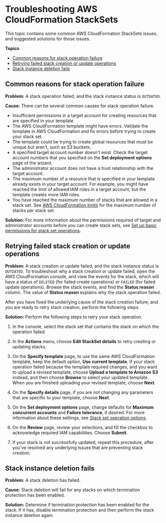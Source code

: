 # Troubleshooting AWS CloudFormation StackSets<a name="stacksets-troubleshooting"></a>

This topic contains some common AWS CloudFormation StackSets issues, and suggested solutions for those issues\.

**Topics**
+ [Common reasons for stack operation failure](#w7466ab1c29c27b6)
+ [Retrying failed stack creation or update operations](#w7466ab1c29c27b8)
+ [Stack instance deletion fails](#stack-instance-delete-fails)

## Common reasons for stack operation failure<a name="w7466ab1c29c27b6"></a>

**Problem:** A stack operation failed, and the stack instance status is `OUTDATED`\.

**Cause:** There can be several common causes for stack operation failure\.
+ Insufficient permissions in a target account for creating resources that are specified in your template\.
+ The AWS CloudFormation template might have errors\. Validate the template in AWS CloudFormation and fix errors before trying to create your stack set\.
+ The template could be trying to create global resources that must be unique but aren't, such as S3 buckets\.
+ A specified target account number doesn't exist\. Check the target account numbers that you specified on the **Set deployment options** page of the wizard\.
+ The administrator account does not have a trust relationship with the target account\.
+ The maximum number of a resource that is specified in your template already exists in your target account\. For example, you might have reached the limit of allowed IAM roles in a target account, but the template creates more IAM roles\.
+ You have reached the maximum number of stacks that are allowed in a stack set\. See [AWS CloudFormation limits](https://docs.aws.amazon.com/AWSCloudFormation/latest/UserGuide/cloudformation-limits.html) for the maximum number of stacks per stack set\.

**Solution:** For more information about the permissions required of target and administrator accounts before you can create stack sets, see [Set up basic permissions for stack set operations](stacksets-prereqs-self-managed.md#stacksets-prereqs-accountsetup)\.

## Retrying failed stack creation or update operations<a name="w7466ab1c29c27b8"></a>

**Problem:** A stack creation or update failed, and the stack instance status is `OUTDATED`\. To troubleshoot why a stack creation or update failed, open the AWS CloudFormation console, and view the events for the stack, which will have a status of `DELETED` \(for failed create operations\) or `FAILED` \(for failed update operations\)\. Browse the stack events, and find the **Status reason** column\. The value of **Status reason** explains why the stack operation failed\.

After you have fixed the underlying cause of the stack creation failure, and you are ready to retry stack creation, perform the following steps\.

**Solution:** Perform the following steps to retry your stack operation\.

1. In the console, select the stack set that contains the stack on which the operation failed\.

1. In the **Actions** menu, choose **Edit StackSet details** to retry creating or updating stacks\.

1. On the **Specify template** page, to use the same AWS CloudFormation template, keep the default option, **Use current template**\. If your stack operation failed because the template required changes, and you want to upload a revised template, choose **Upload a template to Amazon S3** instead, and then choose **Browse** to select your updated template\. When you are finished uploading your revised template, choose **Next**\.

1. On the **Specify details** page, if you are not changing any parameters that are specific to your template, choose **Next**\.

1. On the **Set deployment options** page, change defaults for **Maximum concurrent accounts** and **Failure tolerance**, if desired\. For more information about these settings, see [Stack set operation options](stacksets-concepts.md#stackset-ops-options)\.

1. On the **Review** page, review your selections, and fill the checkbox to acknowledge required IAM capabilities\. Choose **Submit**\.

1. If your stack is not successfully updated, repeat this procedure, after you've resolved any underlying issues that are preventing stack creation\.

## Stack instance deletion fails<a name="stack-instance-delete-fails"></a>

**Problem:** A stack deletion has failed\.

**Cause:** Stack deletion will fail for any stacks on which termination protection has been enabled\. 

**Solution:** Determine if termination protection has been enabled for the stack\. If it has, disable termination protection and then perform the stack instance deletion again\.